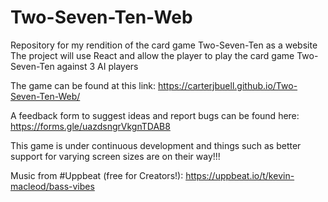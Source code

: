 # Two-Seven-Ten-Web
Repository for my rendition of the card game Two-Seven-Ten as a website
The project will use React and allow the player to play the card game Two-Seven-Ten against 3 AI players

The game can be found at this link: https://carterjbuell.github.io/Two-Seven-Ten-Web/

A feedback form to suggest ideas and report bugs can be found here: https://forms.gle/uazdsngrVkgnTDAB8

This game is under continuous development and things such as better support for varying screen sizes are on their way!!!

Music from #Uppbeat (free for Creators!):
https://uppbeat.io/t/kevin-macleod/bass-vibes
